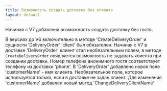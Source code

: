 ```yaml
---
title: Возможность создать доставку без клиента
layout: default
---
```

Начиная с V7 добавлена возможность создать доставку без гостя.

В версиях до V6 включительно в методе 'CreateDeliveryOrder' и сущности 'DeliveryOrder' 'client' был обязателен. 
Начиная с V7 в доставке 'DeliveryOrder' клиент стал необязательным полем, в методе `CreateDeliveryOrder` появляется возможность не задавать клиента при создании доставки.
Номер телефона анонимного гостя соответствует телефону из доставки 'phone'. В 'DeliveryOrder' добавлено новое поле 'customerName' - имя клиента. Необязательное поле, которое используется только, если в доставке не задан клиент.
Для изменения 'customerName' добавлен новый метод 'ChangeDeliveryClientName'